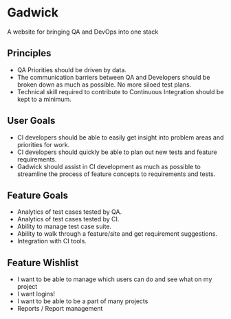 # Gadwick
A website for bringing QA and DevOps into one stack

## Principles

* QA Priorities should be driven by data.
* The communication barriers between QA and Developers should be broken down as much as possible. No more siloed test plans.
* Technical skill required to contribute to Continuous Integration should be kept to a minimum.

## User Goals

* CI developers should be able to easily get insight into problem areas and priorities for work.
* CI developers should quickly be able to plan out new tests and feature requirements.
* Gadwick should assist in CI development as much as possible to streamline the process of feature concepts to requirements and tests.

## Feature Goals

* Analytics of test cases tested by QA.
* Analytics of test cases tested by CI.
* Ability to manage test case suite.
* Ability to walk through a feature/site and get requirement suggestions.
* Integration with CI tools.

## Feature Wishlist

* I want to be able to manage which users can do and see what on my project
* I want logins!
* I want to be able to be a part of many projects
* Reports / Report management
